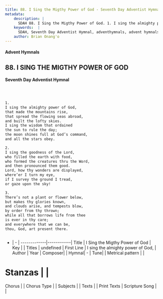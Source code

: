 ```yaml
---
title: 88. I Sing the Migthy Power of God - Seventh Day Adventist Hymnal
metadata:
    description: |
      SDAH 88. I Sing the Migthy Power of God. 1. I sing the almighty power of God, that made the mountains rise, that spread the flowing seas abroad, and built the lofty skies. I sing the wisdom that ordained the sun to rule the day; the moon shines full at God’s command, and all the stars obey.
    keywords:  |
      SDAH, Seventh Day Adventist Hymnal, adventhymnals, advent hymnals, I Sing the Migthy Power of God, I sing the almighty power of God, 
    author: Brian Onang'o
---
```


#### Advent Hymnals
## 88. I SING THE MIGTHY POWER OF GOD
#### Seventh Day Adventist Hymnal

```txt



1.
I sing the almighty power of God,
that made the mountains rise,
that spread the flowing seas abroad,
and built the lofty skies.
I sing the wisdom that ordained
the sun to rule the day;
the moon shines full at God’s command,
and all the stars obey.

2.
I sing the goodness of the Lord,
who filled the earth with food,
who formed the creatures thru the Word,
and then pronounced them good.
Lord, how thy wonders are displayed,
where’er I turn my eye,
if I survey the ground I tread,
or gaze upon the sky!

3.
There’s not a plant or flower below,
but makes thy glories known,
and clouds arise, and tempests blow,
by order from thy thrown;
while all that borrows life from thee
is ever in thy care;
and everywhere that we can be,
thou, God, art present there.



```

- |   -  |
-------------|------------|
Title | I Sing the Migthy Power of God |
Key |  |
Titles | undefined |
First Line | I sing the almighty power of God, |
Author | 
Year | 
Composer|  |
Hymnal|  - |
Tune|  |
Metrical pattern | |
# Stanzas |  |
Chorus |  |
Chorus Type |  |
Subjects |  |
Texts |  |
Print Texts | 
Scripture Song |  |
  
